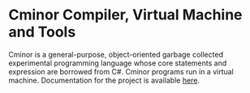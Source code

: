 Cminor Compiler, Virtual Machine and Tools
==========================================

Cminor is a general-purpose, object-oriented garbage collected experimental programming language whose core statements and expression are borrowed from C#.
Cminor programs run in a virtual machine. Documentation for the project is available [here](http://slaakko.github.io/cminor/).
